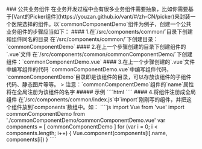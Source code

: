 <description>
### 公共业务组件
在业务开发过程中会有很多业务组件需要抽象，比如你需要基于[Vant的Picker组件](https://youzan.github.io/vant/#/zh-CN/picker)来封装一个医院选择的组件。以`commonComponentDemo`组件为例子，创建一个公共业务组件的步骤应当如下：
#### 1.在`/src/components/common/`目录下创建和组件同名的目录
在`/src/components/common/`下创建目录：`commonComponentDemo`
#### 2.在上一个步骤创建的目录下创建组件的`.vue`文件
在`/src/components/common/commonComponentDemo/`下创建组件：`commonComponentDemo.vue`
#### 3.在上一个步骤创建的`.vue`文件中编写组件的代码
`commonComponentDemo.vue`中编写组件代码，`commonComponentDemo`目录即是该组件的目录，可以存放该组件的子组件代码、静态图片等等。
> 注意：`commonComponentDemo`组件的`name`属性将在全局注册为该组件的名字
##### 示例
````html
<template>
  <div class="common-component-demo-main">
    <h1>commonComponentDemo</h1>
  </div>
</template>
<script>
export default {
  name: 'commonComponentDemo'
}
</script>
<style scoped lang="scss">
.common-component-demo-main{
}
</style>
````
#### 4.将组件注册成全局组件
在`/src/components/common/index.js`中`import`刚刚写的组件，并把这个组件放到`components`数组中。如：
````js
import Vue from 'vue'
import commonComponentDemo from './commonComponentDemo/commonComponentDemo.vue'
var components = [
  commonComponentDemo
]
for (var i = 0; i < components.length; i++) {
  Vue.component(components[i].name, components[i])
}
````
</description>
